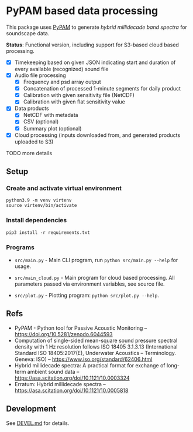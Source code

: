 # PyPAM based data processing

This package uses [PyPAM](https://github.com/lifewatch/pypam/)
to generate _hybrid millidecade band spectra_ for soundscape data.

**Status**: Functional version, including support for S3-based cloud based processing.

- [x] Timekeeping based on given JSON indicating start and duration of every available (recognized) sound file
- [x] Audio file processing
    - [x] Frequency and psd array output
    - [x] Concatenation of processed 1-minute segments for daily product
    - [x] Calibration with given sensitivity file (NetCDF)
    - [x] Calibration with given flat sensitivity value
- [x] Data products
    - [x] NetCDF with metadata
    - [x] CSV (optional)
    - [x] Summary plot (optional)
- [x] Cloud processing (inputs downloaded from, and generated products uploaded to S3)

TODO more details

## Setup

### Create and activate virtual environment

    python3.9 -m venv virtenv
    source virtenv/bin/activate

### Install dependencies

    pip3 install -r requirements.txt

### Programs

- `src/main.py` - Main CLI program, run `python src/main.py --help` for usage.

- `src/main_cloud.py` - Main program for cloud based processing. 
   All parameters passed via environment variables, see source file.

- `src/plot.py` - Plotting program: `python src/plot.py --help`.


## Refs

- PyPAM - Python tool for Passive Acoustic Monitoring –
  <https://doi.org/10.5281/zenodo.6044593>
- Computation of single-sided mean-square sound pressure spectral density with 1 Hz resolution follows
  ISO 18405 3.1.3.13 (International Standard ISO 18405:2017(E), Underwater Acoustics – Terminology. Geneva: ISO)
  – https://www.iso.org/standard/62406.html
- Hybrid millidecade spectra: A practical format for exchange of long-term ambient sound data –
  <https://asa.scitation.org/doi/10.1121/10.0003324>
- Erratum: Hybrid millidecade spectra –
  <https://asa.scitation.org/doi/10.1121/10.0005818>

## Development

See [DEVEL.md](DEVEL.md) for details.

